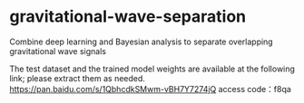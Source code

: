# gravitational-wave-separation
Combine deep learning and Bayesian analysis to separate overlapping gravitational wave signals

The test dataset and the trained model weights are available at the following link; please extract them as needed.
https://pan.baidu.com/s/1QbhcdkSMwm-vBH7Y7274jQ 
access code：f8qa 
